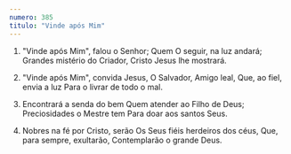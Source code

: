 ```yaml
---
numero: 385
titulo: "Vinde após Mim"
---
```

1. "Vinde após Mim", falou o Senhor;
Quem O seguir, na luz andará;
Grandes mistério do Criador,
Cristo Jesus lhe mostrará.

2. "Vinde após Mim", convida Jesus,
O Salvador, Amigo leal,
Que, ao fiel, envia a luz
Para o livrar de todo o mal.

3. Encontrará a senda do bem
Quem atender ao Filho de Deus;
Preciosidades o Mestre tem
Para doar aos santos Seus.

4. Nobres na fé por Cristo, serão
Os Seus fiéis herdeiros dos céus,
Que, para sempre, exultarão,
Contemplarão o grande Deus.
